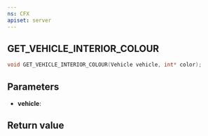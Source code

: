 ```yaml
---
ns: CFX
apiset: server
---
```

## GET_VEHICLE_INTERIOR_COLOUR

```c
void GET_VEHICLE_INTERIOR_COLOUR(Vehicle vehicle, int* color);
```


## Parameters
* **vehicle**: 

## Return value
